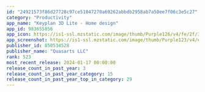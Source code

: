 ```yaml
---
id: "24921573f86d27728c97ce51047270a69262abbdb2958ab7a50ee7f06c3e5c27"
category: "Productivity"
app_name: "Keyplan 3D Lite - Home design"
app_id: 983655856
app_icon: https://is1-ssl.mzstatic.com/image/thumb/Purple126/v4/fe/2f/30/fe2f30c0-46f4-93a9-4bc2-87d55980e0d9/AppIcon-Free-0-0-1x_U007emarketing-0-6-0-0-0-85-220.png/1024x1024bb.png
app_screenshot: https://is1-ssl.mzstatic.com/image/thumb/Purple123/v4/e2/06/c9/e206c934-8e1f-3370-3640-1669f26a43f6/pr_source.jpg/1242x2688bb.png
publisher_id: 850534528
publisher_name: "Quasarts LLC"
rank: 523
most_recent_release: 2024-01-17 00:00:00
release_count_in_past_year: 3
release_count_in_past_year_category: 15
release_count_in_past_year_top_in_category: 29
---
```

